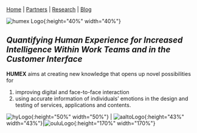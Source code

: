 [Home](README.MD)  |  [Partners](partners.md)  |  [Research](research.md)  |  [Blog](blog.md)

![humex Logo](/images/Logo_Humex.png){:height="40%" width="40%"}

## *Quantifying Human Experience for Increased Intelligence Within Work Teams and in the Customer Interface*

**HUMEX** aims at creating new knowledge that opens up novel possibilities for

1. improving digital and face-to-face interaction
2. using accurate information of individuals’ emotions in the design and testing of services, applications and contents.

![hyLogo](images/University_of_Helsinki.logo.png){:height="50%" width="50%"}    |    ![aaltoLogo](images/Aalto_University_logo.png){:height="43%" width="43%"}|![ouluLogo](images/Oulu_logo.png){:height="170%" width="170%"} 
